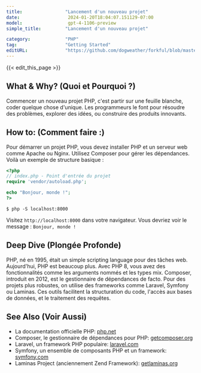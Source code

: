 ```yaml
---
title:                "Lancement d'un nouveau projet"
date:                  2024-01-20T18:04:07.151129-07:00
model:                 gpt-4-1106-preview
simple_title:         "Lancement d'un nouveau projet"

category:             "PHP"
tag:                  "Getting Started"
editURL:              "https://github.com/dogweather/forkful/blob/master/content/fr/php/starting-a-new-project.md"
---
```


{{< edit_this_page >}}

## What & Why? (Quoi et Pourquoi ?)
Commencer un nouveau projet PHP, c'est partir sur une feuille blanche, coder quelque chose d'unique. Les programmeurs le font pour résoudre des problèmes, explorer des idées, ou construire des produits innovants.

## How to: (Comment faire :) 
Pour démarrer un projet PHP, vous devez installer PHP et un serveur web comme Apache ou Nginx. Utilisez Composer pour gérer les dépendances. Voilà un exemple de structure basique :

```php
<?php
// index.php - Point d'entrée du projet
require 'vendor/autoload.php';

echo "Bonjour, monde !";
?>
```

```
$ php -S localhost:8000
```

Visitez `http://localhost:8000` dans votre navigateur. Vous devriez voir le message : `Bonjour, monde !`

## Deep Dive (Plongée Profonde)
PHP, né en 1995, était un simple scripting language pour des tâches web. Aujourd'hui, PHP est beaucoup plus. Avec PHP 8, vous avez des fonctionnalités comme les arguments nommés et les types mix. Composer, introduit en 2012, est le gestionnaire de dépendances de facto. Pour des projets plus robustes, on utilise des frameworks comme Laravel, Symfony ou Laminas. Ces outils facilitent la structuration du code, l'accès aux bases de données, et le traitement des requêtes.

## See Also (Voir Aussi)
- La documentation officielle PHP: [php.net](https://www.php.net/)
- Composer, le gestionnaire de dépendances pour PHP: [getcomposer.org](https://getcomposer.org/)
- Laravel, un framework PHP populaire: [laravel.com](https://laravel.com/)
- Symfony, un ensemble de composants PHP et un framework: [symfony.com](https://symfony.com/)
- Laminas Project (anciennement Zend Framework): [getlaminas.org](https://getlaminas.org/)
